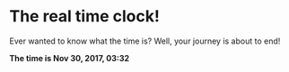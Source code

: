 # The real time clock!

Ever wanted to know what the time is? Well, your journey is about to end!

**The time is Nov 30, 2017, 03:32**